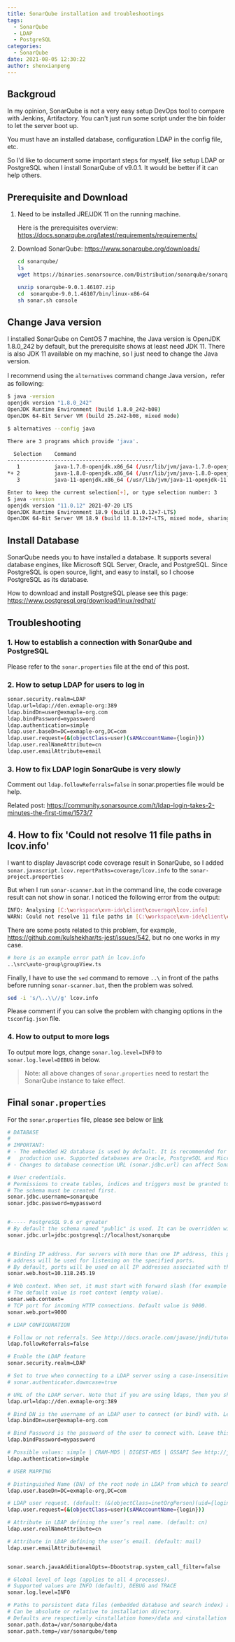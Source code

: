 ```yaml
---
title: SonarQube installation and troubleshootings
tags:
  - SonarQube
  - LDAP
  - PostgreSQL
categories:
  - SonarQube
date: 2021-08-05 12:30:22
author: shenxianpeng
---
```


## Backgroud

In my opinion, SonarQube is not a very easy setup DevOps tool to compare with Jenkins, Artifactory. You can't just run some script under the bin folder to let the server boot up.

You must have an installed database, configuration LDAP in the config file, etc.

So I'd like to document some important steps for myself, like setup LDAP or PostgreSQL when I install SonarQube of v9.0.1. It would be better if it can help others.

## Prerequisite and Download

1. Need to be installed JRE/JDK 11 on the running machine.

    Here is the prerequisites overview: https://docs.sonarqube.org/latest/requirements/requirements/

2. Download SonarQube: https://www.sonarqube.org/downloads/

    ```bash
    cd sonarqube/
    ls
    wget https://binaries.sonarsource.com/Distribution/sonarqube/sonarqube-9.0.1.46107.zip

    unzip sonarqube-9.0.1.46107.zip
    cd  sonarqube-9.0.1.46107/bin/linux-x86-64
    sh sonar.sh console
    ```

## Change Java version

I installed SonarQube on CentOS 7 machine, the Java version is OpenJDK 1.8.0_242 by default, but the prerequisite shows at least need JDK 11. There is also JDK 11 available on my machine, so I just need to change the Java version.

I recommend using the `alternatives` command change Java version，refer as following:

```bash
$ java -version
openjdk version "1.8.0_242"
OpenJDK Runtime Environment (build 1.8.0_242-b08)
OpenJDK 64-Bit Server VM (build 25.242-b08, mixed mode)

$ alternatives --config java

There are 3 programs which provide 'java'.

  Selection    Command
-----------------------------------------------
   1           java-1.7.0-openjdk.x86_64 (/usr/lib/jvm/java-1.7.0-openjdk-1.7.0.251-2.6.21.1.el7.x86_64/jre/bin/java)
*+ 2           java-1.8.0-openjdk.x86_64 (/usr/lib/jvm/java-1.8.0-openjdk-1.8.0.242.b08-1.el7.x86_64/jre/bin/java)
   3           java-11-openjdk.x86_64 (/usr/lib/jvm/java-11-openjdk-11.0.12.0.7-0.el7_9.x86_64/bin/java)

Enter to keep the current selection[+], or type selection number: 3
$ java -version
openjdk version "11.0.12" 2021-07-20 LTS
OpenJDK Runtime Environment 18.9 (build 11.0.12+7-LTS)
OpenJDK 64-Bit Server VM 18.9 (build 11.0.12+7-LTS, mixed mode, sharing)
```

## Install Database

SonarQube needs you to have installed a database. It supports several database engines, like Microsoft SQL Server, Oracle, and PostgreSQL. Since PostgreSQL is open source, light, and easy to install, so I choose PostgreSQL as its database.

How to download and install PostgreSQL please see this page: https://www.postgresql.org/download/linux/redhat/

## Troubleshooting

### 1. How to establish a connection with SonarQube and PostgreSQL

Please refer to the `sonar.properties` file at the end of this post.

### 2. How to setup LDAP for users to log in

```bash
sonar.security.realm=LDAP
ldap.url=ldap://den.exmaple-org:389
ldap.bindDn=user@exmaple-org.com
ldap.bindPassword=mypassword
ldap.authentication=simple
ldap.user.baseDn=DC=exmaple-org,DC=com
ldap.user.request=(&(objectClass=user)(sAMAccountName={login}))
ldap.user.realNameAttribute=cn
ldap.user.emailAttribute=email
```

### 3. How to fix LDAP login SonarQube is very slowly

Comment out `ldap.followReferrals=false` in sonar.properties file would be help.

Related post: https://community.sonarsource.com/t/ldap-login-takes-2-minutes-the-first-time/1573/7

## 4. How to fix 'Could not resolve 11 file paths in lcov.info'

I want to display Javascript code coverage result in SonarQube, so I added `sonar.javascript.lcov.reportPaths=coverage/lcov.info` to the `sonar-project.properties`

But when I run `sonar-scanner.bat` in the command line, the code coverage result can not show in sonar. I noticed the following error from the output:

```bash
INFO: Analysing [C:\workspace\xvm-ide\client\coverage\lcov.info]
WARN: Could not resolve 11 file paths in [C:\workspace\xvm-ide\client\coverage\lcov.info]
```

There are some posts related to this problem, for example, https://github.com/kulshekhar/ts-jest/issues/542, but no one works in my case.

```bash
# here is an example error path in lcov.info
..\src\auto-group\groupView.ts
```

Finally, I have to use the `sed` command to remove `..\` in front of the paths before running `sonar-scanner.bat`, then the problem was solved.

```bash
sed -i 's/\..\\//g' lcov.info
```

Please comment if you can solve the problem with changing options in the `tsconfig.json` file.

### 4. How to output to more logs

To output more logs, change `sonar.log.level=INFO` to `sonar.log.level=DEBUG` in below.

> Note: all above changes of `sonar.properties` need to restart the SonarQube instance to take effect.

## Final `sonar.properties`

For the `sonar.properties` file, please see below or [link](https://gist.github.com/shenxianpeng/a1eec786210b421f8be34e3263f1a002)

<!-- more -->

```bash
# DATABASE
#
# IMPORTANT:
# - The embedded H2 database is used by default. It is recommended for tests but not for
#   production use. Supported databases are Oracle, PostgreSQL and Microsoft SQLServer.
# - Changes to database connection URL (sonar.jdbc.url) can affect SonarSource licensed products.

# User credentials.
# Permissions to create tables, indices and triggers must be granted to JDBC user.
# The schema must be created first.
sonar.jdbc.username=sonarqube
sonar.jdbc.password=mypassword


#----- PostgreSQL 9.6 or greater
# By default the schema named "public" is used. It can be overridden with the parameter "currentSchema".
sonar.jdbc.url=jdbc:postgresql://localhost/sonarqube


# Binding IP address. For servers with more than one IP address, this property specifies which
# address will be used for listening on the specified ports.
# By default, ports will be used on all IP addresses associated with the server.
sonar.web.host=10.118.245.19

# Web context. When set, it must start with forward slash (for example /sonarqube).
# The default value is root context (empty value).
sonar.web.context=
# TCP port for incoming HTTP connections. Default value is 9000.
sonar.web.port=9000

# LDAP CONFIGURATION

# Follow or not referrals. See http://docs.oracle.com/javase/jndi/tutorial/ldap/referral/jndi.html (default: true)
ldap.followReferrals=false

# Enable the LDAP feature
sonar.security.realm=LDAP

# Set to true when connecting to a LDAP server using a case-insensitive setup.
# sonar.authenticator.downcase=true

# URL of the LDAP server. Note that if you are using ldaps, then you should install the server certificate into the Java truststore.
ldap.url=ldap://den.exmaple-org:389

# Bind DN is the username of an LDAP user to connect (or bind) with. Leave this blank for anonymous access to the LDAP directory (optional)
ldap.bindDn=user@exmaple-org.com

# Bind Password is the password of the user to connect with. Leave this blank for anonymous access to the LDAP directory (optional)
ldap.bindPassword=mypassword

# Possible values: simple | CRAM-MD5 | DIGEST-MD5 | GSSAPI See http://java.sun.com/products/jndi/tutorial/ldap/security/auth.html (default: simple)
ldap.authentication=simple

# USER MAPPING

# Distinguished Name (DN) of the root node in LDAP from which to search for users (mandatory)
ldap.user.baseDn=DC=exmaple-org,DC=com

# LDAP user request. (default: (&(objectClass=inetOrgPerson)(uid={login})) )
ldap.user.request=(&(objectClass=user)(sAMAccountName={login}))

# Attribute in LDAP defining the user’s real name. (default: cn)
ldap.user.realNameAttribute=cn

# Attribute in LDAP defining the user’s email. (default: mail)
ldap.user.emailAttribute=email


sonar.search.javaAdditionalOpts=-Dbootstrap.system_call_filter=false

# Global level of logs (applies to all 4 processes).
# Supported values are INFO (default), DEBUG and TRACE
sonar.log.level=INFO

# Paths to persistent data files (embedded database and search index) and temporary files.
# Can be absolute or relative to installation directory.
# Defaults are respectively <installation home>/data and <installation home>/temp
sonar.path.data=/var/sonarqube/data
sonar.path.temp=/var/sonarqube/temp
```
